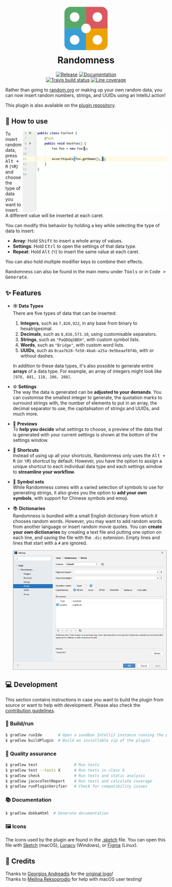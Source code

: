 <h1 align="center">
    <img src=".github/img/logo.png" width="150"/>
    <br />
    Randomness
</h1>

<p align="center">
    <a href="https://plugins.jetbrains.com/plugin/9836-randomness"><img src="https://img.shields.io/github/release/FWDekker/intellij-randomness.svg?style=for-the-badge" alt="Release" /></a>
    <a href="https://fwdekker.github.io/intellij-randomness/"><img src="https://img.shields.io/badge/documentation-ready-blue.svg?style=for-the-badge" alt="Documentation" /></a>
    <br />
    <a href="https://travis-ci.com/FWDekker/intellij-randomness"><img src="https://img.shields.io/travis/com/FWDekker/intellij-randomness/master?style=for-the-badge" alt="Travis build status" /></a>
    <a href="https://codecov.io/gh/FWDekker/intellij-randomness"><img src="https://img.shields.io/codecov/c/github/FWDekker/intellij-randomness.svg?style=for-the-badge" alt="Line coverage" /></a>
</p>

Rather than going to [random.org](https://www.random.org/) or making up your own random data, you can now insert random
numbers, strings, and UUIDs using an IntelliJ action!

This plugin is also available on the [plugin repository](https://plugins.jetbrains.com/plugin/9836-randomness).


## 📖 How to use
<img align="right" width="450px" src=".github/img/live-sample.gif" alt="Animated sample usage of Randomness." />

To insert random data, press <kbd>Alt + R</kbd> (<kbd>⌥R</kbd>) and choose the type of data you want to insert.
A different value will be inserted at each caret.

You can modify this behavior by holding a key while selecting the type of data to insert:
* **Array**: Hold <kbd>Shift</kbd> to insert a whole array of values.
* **Settings**: Hold <kbd>Ctrl</kbd> to open the settings of that data type.
* **Repeat**: Hold <kbd>Alt</kbd> (<kbd>⌥</kbd>) to insert the same value at each caret.

You can also hold multiple modifier keys to combine their effects.

Randomness can also be found in the main menu under <kbd>Tools</kbd> or in <kbd>Code > Generate</kbd>.

## ✨ Features
* 🕸 **Data Types**<br />
  There are five types of data that can be inserted:
  1. **Integers**, such as `7,826,922`, in any base from binary to hexatrigesimal.
  2. **Decimals**, such as `8,816,573.10`, using customisable separators.
  3. **Strings**, such as `"PaQDQqSBEH"`, with custom symbol lists.
  4. **Words**, such as `"Bridge"`, with custom word lists.
  5. **UUIDs**, such as `0caa7b28-fe58-4ba6-a25a-9e5beaaf8f4b`, with or without dashes.

  In addition to these data types, it's also possible to generate entire **arrays** of a data type.
  For example, an array of integers might look like `[978, 881, 118, 286, 288]`.
* ⚙ **Settings**<br />
  The way the data is generated can be **adjusted to your demands**.
  You can customise the smallest integer to generate, the quotation marks to surround strings with, the number of
  elements to put in an array, the decimal separator to use, the capitalisation of strings and UUIDs, and much more.
* 👀 **Previews**<br />
  To **help you decide** what settings to choose, a preview of the data that is generated with your current settings is
  shown at the bottom of the settings window.
* 💨 **Shortcuts**<br />
  Instead of using up all your shortcuts, Randomness only uses the <kbd>Alt + R</kbd> (or <kbd>⌥R</kbd>) shortcut by
  default.
  However, you have the option to assign a unique shortcut to each individual data type and each settings window to
  **streamline your workflow**.
* 💬 **Symbol sets**<br />
  While Randomness comes with a varied selection of symbols to use for generating strings, it also gives you the option
  to **add your own symbols**, with support for Chinese symbols and emoji.
* 📚 **Dictionaries**<br />
  Randomness is bundled with a small English dictionary from which it chooses random words.
  However, you may want to add random words from another language or insert random movie quotes.
  You can **create your own dictionaries** by creating a text file and putting one option on each line, and saving the
  file with the `.dic` extension.
  Empty lines and lines that start with a `#` are ignored.

  <p align="center"><img src=".github/img/word-settings.png" alt="Dictionary settings" /></p>


## 💻 Development
This section contains instructions in case you want to build the plugin from source or want to help with development.
Please also check the [contribution guidelines](.github/CONTRIBUTING.md).

### 🔨 Build/run
```bash
$ gradlew runIde       # Open a sandbox IntelliJ instance running the plugin
$ gradlew buildPlugin  # Build an installable zip of the plugin
```

### 🧪 Quality assurance
```bash
$ gradlew test                # Run tests
$ gradlew test --tests X      # Run tests in class X
$ gradlew check               # Run tests and static analysis
$ gradlew jacocoTestReport    # Run tests and calculate coverage
$ gradlew runPluginVerifier   # Check for compatibility issues
```

### 📚 Documentation
```bash
$ gradlew dokkaHtml  # Generate documentation
```

### 🖼 Icons
The icons used by the plugin are found in the [.sketch](.github/img/icons.sketch) file.
You can open this file with [Sketch](https://www.sketch.com/) (macOS), [Lunacy](https://icons8.com/lunacy) (Windows), or
[Figma](https://github.com/Figma-Linux/figma-linux) (Linux).


## 🙏 Credits
Thanks to [Georgios Andreadis](https://github.com/gandreadis) for the
[original logo](https://github.com/FWDekker/intellij-randomness/pull/86)!<br />
Thanks to [Meilina Reksoprodjo](https://github.com/meilinar) for help with macOS user testing!
